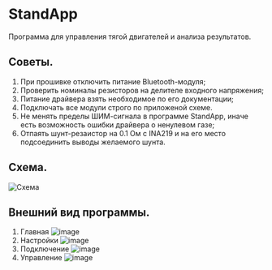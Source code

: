 # StandApp
Программа для управления тягой двигателей и анализа результатов.

## Советы.
1) При прошивке отключить питание Bluetooth-модуля;
2) Проверить номиналы резисторов на делителе входного напряжения;
3) Питание драйвера взять необходимое по его документации;
4) Подключать все модули строго по приложеной схеме.
5) Не менять пределы ШИМ-сигнала в программе StandApp, иначе есть возможность ошибки драйвера о ненулевом газе;
6) Отпаять шунт-резаистор на 0.1 Ом с INA219 и на его место подсоединить выводы желаемого шунта.

## Схема.
![Схема](https://user-images.githubusercontent.com/71713927/120311667-6f422200-c2e0-11eb-81b9-53a497d4dbf2.png)

## Внешний вид программы.
1) Главная
![image](https://user-images.githubusercontent.com/71713927/146807293-d578f60a-4013-4785-9a86-c68956579a35.png)
2) Настройки
![image](https://user-images.githubusercontent.com/71713927/146807369-de9225ed-2a83-416b-bce3-97537348a30c.png)
3) Подключение
![image](https://user-images.githubusercontent.com/71713927/146807499-7f59d195-64c2-4d72-a783-c989b38006e2.png)
4) Управление
![image](https://user-images.githubusercontent.com/71713927/146807575-1edde06e-273d-426a-98fa-6c3da7151bff.png)
